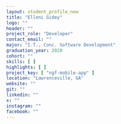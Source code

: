 ```yaml
---
layout: student_profile_new
title: "Elleni Gidey"
logo: ""
header: ""
project_role: "Developer"
contact_email: ""
major: "I.T., Conc. Software Development"
graduation_year: 2020
cohort: ""
skills: [ ]
highlights: [ ]
project_key: [ "ngf-mobile-app" ]
location: "Lawrenceville, GA"
website: ""
git: ""
linkedin: ""
x: ""
instagram: ""
facebook: ""
---
```

